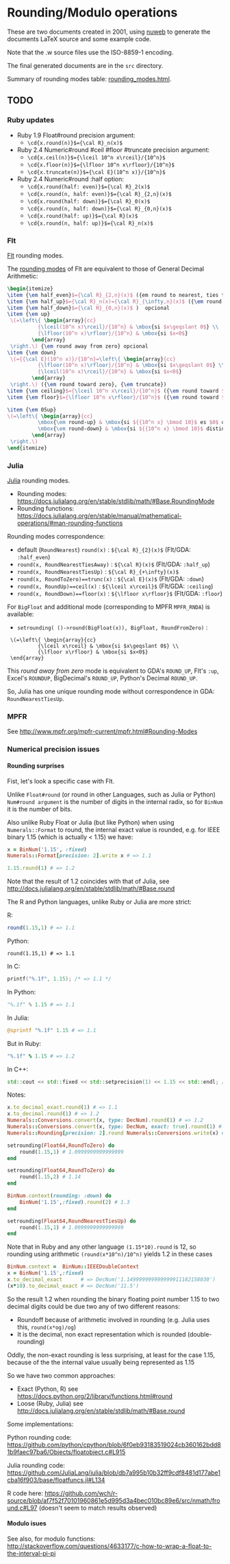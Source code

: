 # Rounding/Modulo operations

These are two documents created in 2001, using [nuweb](https://github.com/jgoizueta/nuweb) to generate the documents LaTeX source and some example code.

Note that the .w source files use the ISO-8859-1 encoding.

The final generated documents are in the `src` directory.

Summary of rounding modes table: [rounding_modes.html](rounding_modes.html).

## TODO

### Ruby updates

* Ruby 1.9 Float#round precision argument:
  + `\cd{x.round(n)}$={\cal R}_n(x)$`
* Ruby 2.4 Numeric#round #ceil #floor #truncate precision argument:
  + `\cd{x.ceil(n)}$={\lceil 10^n x\rceil}/{10^n}$`
  + `\cd{x.floor(n)}$={\lfloor 10^n x\rfloor}/{10^n}$`
  + `\cd{x.truncate(n)}$={\cal E}(10^n x)}/{10^n}$`
* Ruby 2.4 Numeric#round :half option:
  + `\cd{x.round(half: even)}$={\cal R}_2(x)$`
  + `\cd{x.round(n, half: even)}$={\cal R}_{2,n}(x)$`
  + `\cd{x.round(half: down)}$={\cal R}_0(x)$`
  + `\cd{x.round(n, half: down)}$={\cal R}_{0,n}(x)$`
  + `\cd{x.round(half: up)}$={\cal R}(x)$`
  + `\cd{x.round(n, half: up)}$={\cal R}_n(x)$`

### Flt

[Flt](https://github.com/jgoizueta/flt) rounding modes.

The [rounding modes](https://github.com/jgoizueta/flt/blob/v1.5.1/lib/flt/num.rb#L150-L157) of Flt are equivalent to those of General Decimal Arithmetic:

```latex
\begin{itemize}
\item {\em half_even}$={\cal R}_{2,n}(x)$ ({em round to nearest, ties to even})
\item {\em half_up}$={\cal R}_n(x)={\cal R}_{\infty,n}(x)$ ({\em round to nearest, ties away from zero})
\item {\em half_down}$={\cal R}_{0,n}(x)$ )  opcional 
\item {\em up}
 \(=\left\{ \begin{array}{cc}
          {\lceil(10^n x)\rceil}/{10^n} & \mbox{si $x\geqslant 0$} \\
          {\lfloor(10^n x)\rfloor}/{10^n} & \mbox{si $x<0$} 
        \end{array}
 \right.\) {\em round away from zero} opcional
\item {\em down}
 \(={{\cal E}(10^n x)}/{10^n}=\left\{ \begin{array}{cc}
          {\lfloor(10^n x)\rfloor}/{10^n} & \mbox{si $x\geqslant 0$} \\
          {\lceil(10^n x)\rceil}/{10^n} & \mbox{si $x<0$} 
        \end{array}
 \right.\) ({\em round toward zero}, {\em truncate})
\item {\em ceiling}$={\lceil 10^n x\rceil}/{10^n}$ ({\em round toward $+\infty$})
\item {\em floor}$={\lfloor 10^n x\rfloor}/{10^n}$ ({\em round toward $-\infty$})

\item {\em 05up}
\(=\left\{ \begin{array}{cc}
          \mbox{\em round-up} & \mbox{si ${{10^n x} \bmod 10}$ es $0$ ó $5$ } \\
          \mbox{\em round-down} & \mbox{si ${{10^n x} \bmod 10}$ distinto de $0$ y $5$}
        \end{array}
 \right.\) 
\end{itemize}
```

### Julia

[Julia](https://julialang.org/) rounding modes.

* Rounding modes: https://docs.julialang.org/en/stable/stdlib/math/#Base.RoundingMode
* Rounding functions: https://docs.julialang.org/en/stable/manual/mathematical-operations/#man-rounding-functions

Rounding modes correspondence: 

* default (`RoundNearest`) `round(x)` : `${\cal R}_{2}(x)$` (Flt/GDA: `:half_even`)
* `round(x, RoundNearestTiesAway)` : `${\cal R}(x)$` (Flt/GDA: `:half_up`)
* `round(x, RoundNearestTiesUp)` : `${\cal R}_{+\infty}(x)$`
* `round(x, RoundToZero)==trunc(x)` : `${\cal E}(x)$` (Flt/GDA: `:down`)
* `round(x, RoundUp)==ceil(x)` : `${\lceil x\rceil}$` (Flt/GDA: `:ceiling`)
* `round(x, RoundDown)==floor(x)` : `${\lfloor x\rfloor}$` (Flt/GDA: `:floor`)

For `BigFloat` and additional mode (corresponding to MPFR `MPFR_RNDA`) is available:

* `setrounding( ()->round(BigFloat(x)), BigFloat, RoundFromZero)` :

```
 \(=\left\{ \begin{array}{cc}
          {\lceil x\rceil} & \mbox{si $x\geqslant 0$} \\
          {\lfloor x\rfloor} & \mbox{si $x<0$} 
 \end{array}
```

This *round away from zero* mode is equivalent to GDA's `ROUND_UP`, Flt's `:up`, Excel's `ROUNDUP`, BigDecimal's `ROUND_UP`, Python's Decimal `ROUND_UP`.

So, Julia has one unique rounding mode without correspondence in GDA: `RoundNearestTiesUp`.

### MPFR

See http://www.mpfr.org/mpfr-current/mpfr.html#Rounding-Modes

### Numerical precision issues

#### Rounding surprises

Fist, let's look a specific case with Flt.

Unlike `Float#round` (or round in other Languages, such as Julia or Python) `Num#round argument` is the number of digits in the internal radix, so for `BinNum` it is the number of bits.

Also unlike Ruby Float or Julia (but like Python) when using `Numerals::Format` to round, the internal exact value is rounded, e.g. for IEEE binary 1.15 (which is actually < 1.15) we have:

```ruby
x = BinNum('1.15', :fixed)
Numerals::Format[precision: 2].write x # => 1.1

1.15.round(1) # => 1.2
```

Note that the result of 1.2 coincides with that of Julia, see http://docs.julialang.org/en/stable/stdlib/math/#Base.round

The R and Python languages, unlike Ruby or Julia are more strict:

R:

```r
round(1.15,1) # => 1.1
```


Python:

```
round(1.15,1) # => 1.1
```

In C:

```c
printf("%.1f", 1.15); /* => 1.1 */
```

In Python:

```python
"%.1f" % 1.15 # => 1.1
```

In Julia:

```julia
@sprintf "%.1f" 1.15 # => 1.1
```

But in Ruby:

```ruby
"%.1f" % 1.15 # => 1.2
```

In C++:

```cpp
std::cout << std::fixed << std::setprecision(1) << 1.15 << std::endl; // => 1.1
```

Notes:

```ruby
x.to_decimal_exact.round(1) # => 1.1
x.to_decimal.round(1) # => 1.2
Numerals::Conversions.convert(x, type: DecNum).round(1) # => 1.2
Numerals::Conversions.convert(x, type: DecNum, exact: true).round(1) # 1.1
Numerals::Rounding[precision: 2].round Numerals::Conversions.write(x) # 1.2 numeral
```

```ruby
setrounding(Float64,RoundToZero) do
    round(1.15,1) # 1.0999999999999999
end

setrounding(Float64,RoundToZero) do
    round(1.15,2) # 1.14
end

BinNum.context(rounding: :down) do
    BinNum('1.15',:fixed).round(2) # 1.3
end

setrounding(Float64,RoundNearestTiesUp) do
    round(1.15,1) # 1.0999999999999999
end
```

Note that in Ruby and any other language ``(1.15*10).round`` is 12, so rounding using arithmetic `(round(x*10^n)/10^n)` yields 1.2 in these cases

```ruby
BinNum.context =  BinNum::IEEEDoubleContext
x = BinNum('1.15',:fixed)
x.to_decimal_exact      # => DecNum('1.149999999999999911182158030')
(x*10).to_decimal_exact # => DecNum('11.5')
```

So the result 1.2 when rounding the binary floating point number 1.15 to two decimal digits could be due two any of two different reasons:

* Roundoff because of arithmetic involved in rounding (e.g. Julia uses this, ``round(x*og)/og``)
* It is the decimal, non exact representation which is rounded (double-rounding)

Oddly, the non-exact rounding is less surprising, at least for the case 1.15, because of the the internal value usually being represented as 1.15

So we have two common approaches:

* Exact (Python, R) see https://docs.python.org/2/library/functions.html#round
* Loose (Ruby, Julia) see http://docs.julialang.org/en/stable/stdlib/math/#Base.round

Some implementations:

Python rounding code: https://github.com/python/cpython/blob/6f0eb93183519024cb360162bdd81b9faec97ba6/Objects/floatobject.c#L915

Julia rounding code: https://github.com/JuliaLang/julia/blob/db7a995b10b32ff9cdf8481d177abe1cba16f903/base/floatfuncs.jl#L134

R code here: https://github.com/wch/r-source/blob/af7f52f70101960861e5d995d3a4bec010bc89e6/src/nmath/fround.c#L97
(doesn't seem to match results observed)

#### Modulo isues

See also, for modulo functions: http://stackoverflow.com/questions/4633177/c-how-to-wrap-a-float-to-the-interval-pi-pi


